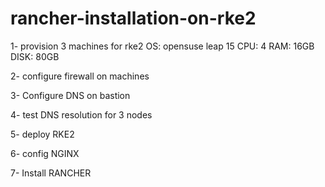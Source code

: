 # rancher-installation-on-rke2

1- provision 3 machines for rke2
OS: opensuse leap 15
CPU: 4
RAM: 16GB
DISK: 80GB

2- configure firewall on machines 

3- Configure DNS on bastion

4- test DNS resolution for 3 nodes

5- deploy RKE2

6- config NGINX 

7- Install RANCHER 

